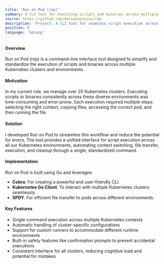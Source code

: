 ```yaml
---
title: 'Run on Pod (rop)'
summary: A CLI tool for executing scripts and binaries across multiple Kubernetes clusters
source: https://github.com/marianozunino/rop
description: 'Project: A CLI tool for seamless script execution across numerous Kubernetes environments'
position: 0
language: 'GoLang'
---
```


#### Overview

Run on Pod (rop) is a command-line interface tool designed to simplify and standardize the execution of scripts and binaries across multiple Kubernetes clusters and environments.

#### Motivation

In my current role, we manage over 20 Kubernetes clusters. Executing scripts or binaries consistently across these diverse environments was time-consuming and error-prone. Each execution required multiple steps: selecting the right context, copying files, accessing the correct pod, and then running the file.

#### Solution

I developed Run on Pod to streamline this workflow and reduce the potential for errors.
The tool provides a unified interface for script execution across all our Kubernetes environments, automating context switching, file transfer, execution, and cleanup through a single, standardized command.

#### Implementation

Run on Pod is built using Go and leverages:

- **Cobra**: For creating a powerful and user-friendly CLI.
- **Kubernetes Go Client**: To interact with multiple Kubernetes clusters seamlessly.
- **SPDY**: For efficient file transfer to pods across different environments.

#### Key Features

- Single-command execution across multiple Kubernetes contexts
- Automatic handling of cluster-specific configurations
- Support for custom runners to accommodate different runtime environments
- Built-in safety features like confirmation prompts to prevent accidental executions
- Consistent interface for all clusters, reducing cognitive load and potential for mistakes
